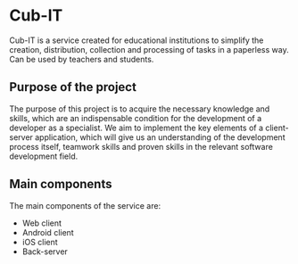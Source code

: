 
# Cub-IT
Cub-IT is a service created for educational institutions to simplify the creation, distribution, collection and processing of tasks in a paperless way.
Can be used by teachers and students.

## Purpose of the project
The purpose of this project is to acquire the necessary knowledge and skills, which are an indispensable condition for the development of a developer as a specialist.
We aim to implement the key elements of a client-server application, which will give us an understanding of the development process itself,
teamwork skills and proven skills in the relevant software development field.

## Main components
The main components of the service are:
  - Web client
  - Android client
  - iOS client
  - Back-server
